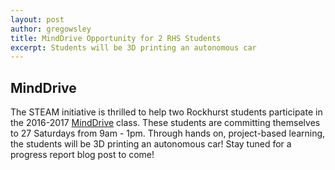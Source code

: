 ```yaml
---
layout: post
author: gregowsley
title: MindDrive Opportunity for 2 RHS Students
excerpt: Students will be 3D printing an autonomous car
---
```

## MindDrive

The STEAM initiative is thrilled to help two Rockhurst students participate in the 2016-2017 [MindDrive](http://minddrive.org/) class. These students are committing themselves to 27 Saturdays from 9am - 1pm. Through hands on, project-based learning, the students will be 3D printing an autonomous car! Stay tuned for a progress report blog post to come!

